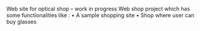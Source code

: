 Web site for optical shop – work in progress
Web shop project which has some functionalities like :
•	A sample shopping site
•	Shop where user can buy glasses
